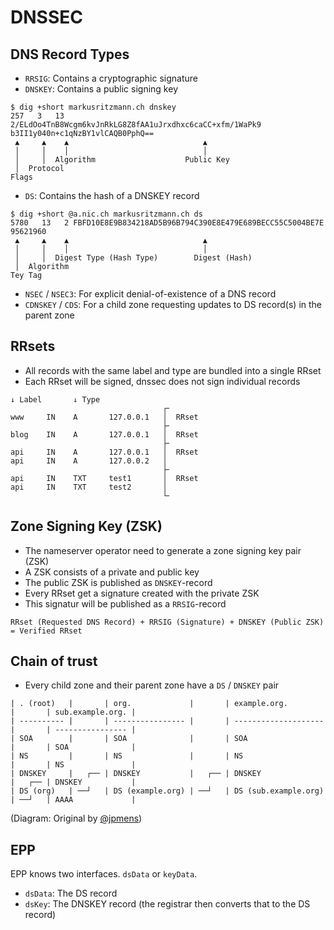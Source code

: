 # DNSSEC

## DNS Record Types

* `RRSIG`: Contains a cryptographic signature
* `DNSKEY`: Contains a public signing key
```
$ dig +short markusritzmann.ch dnskey          
257   3   13   2/ELdOo4TnB8Wcgm6kvJnRkLG8Z8fAA1uJrxdhxc6caCC+xfm/1WaPk9 b3II1y040n+c1qNzBY1vlCAQB0PphQ==
 ▲     ▲    ▲                              ▲
 │     │    │                              │
 │     │  Algorithm                    Public Key
 │  Protocol
Flags
```
* `DS`: Contains the hash of a DNSKEY record
```
$ dig +short @a.nic.ch markusritzmann.ch ds
5780   13   2 FBFD10E8E9B834218AD5B96B794C390E8E479E689BECC55C5004BE7E 95621960
 ▲     ▲    ▲                              ▲
 │     │    │                              │
 │     │  Digest Type (Hash Type)        Digest (Hash)
 │  Algorithm
Tey Tag
```
* `NSEC` / `NSEC3`: For explicit denial-of-existence of a DNS record
* `CDNSKEY` / `CDS`: For a child zone requesting updates to DS record(s) in the parent zone

## RRsets

* All records with the same label and type are bundled into a single RRset
* Each RRset will be signed, dnssec does not sign individual records

```
↓ Label       ↓ Type
                                  ┌╴
www     IN    A       127.0.0.1   │  RRset
                                  ├╴
blog    IN    A       127.0.0.1   │  RRset
                                  ├╴
api     IN    A       127.0.0.1   │  RRset
api     IN    A       127.0.0.2   │
                                  ├╴
api     IN    TXT     test1       │  RRset
api     IN    TXT     test2       │
                                  └╴
```

## Zone Signing Key (ZSK)

* The nameserver operator need to generate a zone signing key pair (ZSK)
* A ZSK consists of a private and public key
* The public ZSK is published as `DNSKEY`-record
* Every RRset get a signature created with the private ZSK
* This signatur will be published as a `RRSIG`-record

```
RRset (Requested DNS Record) + RRSIG (Signature) + DNSKEY (Public ZSK) = Verified RRset
```

## Chain of trust

* Every child zone and their parent zone have a `DS` / `DNSKEY` pair

```
| . (root)   |       | org.             |       | example.org.         |       | sub.example.org. |
| ---------- |       | ---------------- |       | -------------------- |       | ---------------- |
| SOA        |       | SOA              |       | SOA                  |       | SOA              |
| NS         |       | NS               |       | NS                   |       | NS               |
| DNSKEY     |   ┌── | DNSKEY           |   ┌── | DNSKEY               |   ┌── | DNSKEY           |
| DS (org)   | ──┘   | DS (example.org) | ──┘   | DS (sub.example.org) | ──┘   | AAAA             |
```

(Diagram: Original by [@jpmens](https://jpmens.net/2021/06/09/visualizing-the-dnssec-chain-of-trust/))

## EPP

EPP knows two interfaces. `dsData` or `keyData`.

* `dsData`: The DS record
* `dsKey`: The DNSKEY record (the registrar then converts that to the DS record)
